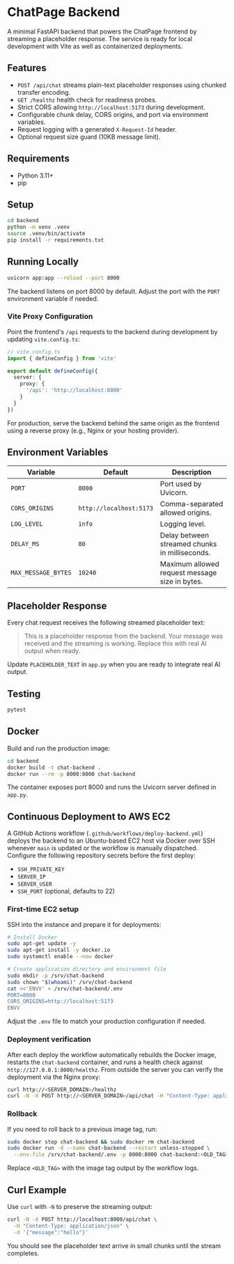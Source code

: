 # ChatPage Backend

A minimal FastAPI backend that powers the ChatPage frontend by streaming a placeholder response. The service is ready for local
development with Vite as well as containerized deployments.

## Features

- `POST /api/chat` streams plain-text placeholder responses using chunked transfer encoding.
- `GET /healthz` health check for readiness probes.
- Strict CORS allowing `http://localhost:5173` during development.
- Configurable chunk delay, CORS origins, and port via environment variables.
- Request logging with a generated `X-Request-Id` header.
- Optional request size guard (10KB message limit).

## Requirements

- Python 3.11+
- pip

## Setup

```bash
cd backend
python -m venv .venv
source .venv/bin/activate
pip install -r requirements.txt
```

## Running Locally

```bash
uvicorn app:app --reload --port 8000
```

The backend listens on port 8000 by default. Adjust the port with the `PORT` environment variable if needed.

### Vite Proxy Configuration

Point the frontend's `/api` requests to the backend during development by updating `vite.config.ts`:

```ts
// vite.config.ts
import { defineConfig } from 'vite'

export default defineConfig({
  server: {
    proxy: {
      '/api': 'http://localhost:8000'
    }
  }
})
```

For production, serve the backend behind the same origin as the frontend using a reverse proxy (e.g., Nginx or your hosting provider).

## Environment Variables

| Variable | Default | Description |
| --- | --- | --- |
| `PORT` | `8000` | Port used by Uvicorn. |
| `CORS_ORIGINS` | `http://localhost:5173` | Comma-separated allowed origins. |
| `LOG_LEVEL` | `info` | Logging level. |
| `DELAY_MS` | `80` | Delay between streamed chunks in milliseconds. |
| `MAX_MESSAGE_BYTES` | `10240` | Maximum allowed request message size in bytes. |

## Placeholder Response

Every chat request receives the following streamed placeholder text:

> This is a placeholder response from the backend. Your message was received and the streaming is working. Replace this with real AI output when ready.

Update `PLACEHOLDER_TEXT` in `app.py` when you are ready to integrate real AI output.

## Testing

```bash
pytest
```

## Docker

Build and run the production image:

```bash
cd backend
docker build -t chat-backend .
docker run --rm -p 8000:8000 chat-backend
```

The container exposes port 8000 and runs the Uvicorn server defined in `app.py`.

## Continuous Deployment to AWS EC2

A GitHub Actions workflow (`.github/workflows/deploy-backend.yml`) deploys the backend to an Ubuntu-based EC2 host via Docker over SSH whenever `main` is updated or the workflow is manually dispatched. Configure the following repository secrets before the first deploy:

- `SSH_PRIVATE_KEY`
- `SERVER_IP`
- `SERVER_USER`
- `SSH_PORT` (optional, defaults to 22)

### First-time EC2 setup

SSH into the instance and prepare it for deployments:

```bash
# Install Docker
sudo apt-get update -y
sudo apt-get install -y docker.io
sudo systemctl enable --now docker

# Create application directory and environment file
sudo mkdir -p /srv/chat-backend
sudo chown "$(whoami)" /srv/chat-backend
cat <<'ENVV' > /srv/chat-backend/.env
PORT=8000
CORS_ORIGINS=http://localhost:5173
ENVV
```

Adjust the `.env` file to match your production configuration if needed.

### Deployment verification

After each deploy the workflow automatically rebuilds the Docker image, restarts the `chat-backend` container, and runs a health check against `http://127.0.0.1:8000/healthz`. From outside the server you can verify the deployment via the Nginx proxy:

```bash
curl http://<SERVER_DOMAIN>/healthz
curl -N -X POST http://<SERVER_DOMAIN>/api/chat -H "Content-Type: application/json" -d '{"message":"hello"}'
```

### Rollback

If you need to roll back to a previous image tag, run:

```bash
sudo docker stop chat-backend && sudo docker rm chat-backend
sudo docker run -d --name chat-backend --restart unless-stopped \
  --env-file /srv/chat-backend/.env -p 8000:8000 chat-backend:<OLD_TAG>
```

Replace `<OLD_TAG>` with the image tag output by the workflow logs.

## Curl Example

Use `curl` with `-N` to preserve the streaming output:

```bash
curl -N -X POST http://localhost:8000/api/chat \
  -H "Content-Type: application/json" \
  -d '{"message":"hello"}'
```

You should see the placeholder text arrive in small chunks until the stream completes.
